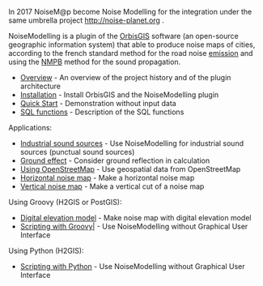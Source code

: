 In 2017 NoiseM@p become Noise Modelling for the integration under the same umbrella project http://noise-planet.org .

NoiseModelling is a plugin of the [OrbisGIS](http://www.orbisgis.org) software (an open-source geographic information system) that able to produce noise maps of cities, according to the french standard method for the road noise [emission][nmpb_E] and using the [NMPB][nmpb_P] method for the sound propagation.

[nmpb_E]: http://www.infra-transports-materiaux.cerema.fr/IMG/pdf/0924-1A_Road_noise_prediction_v1.pdf "Road noise prediction. Part 1 - Calculating sound emissions from road traffic, SETRA (2009)"
[nmpb_P]: http://www.setra.developpement-durable.gouv.fr/IMG/pdf/US_0957-2A_Road_noise_predictionDTRF.pdf "Road noise prediction. Part 2 - Noise propagation computation method including meteorological effects (NMPB 2008), SETRA (2009)"

* [Overview](00-Overview.md) - An overview of the project history and of the plugin architecture
* [Installation](01-Installation.md) - Install OrbisGIS and the NoiseModelling plugin
* [Quick Start](02-Quick-Start.md) - Demonstration without input data
* [SQL functions](03-SQL-functions.md) - Description of the SQL functions

Applications:

* [Industrial sound sources](04-Industrial-sound-sources-application.md) - Use NoiseModelling for industrial sound sources (punctual sound sources)
* [Ground effect](05-Ground-effect.md) - Consider ground reflection in calculation
* [Using OpenStreetMap](09-Using-data-from-OpenStreetMap.md) - Use geospatial data from OpenStreetMap
* [Horizontal noise map](07-Horizontal-noise-map.md) - Make a horizontal noise map
* [Vertical noise map](08-Vertical-noise-map.md) - Make a vertical cut of a noise map

Using Groovy (H2GIS or PostGIS):

* [Digital elevation model](06-Modelling-barrier-using-digital-elevation-model.md) - Make noise map with digital elevation model
* [Scripting with Groovy|](10-Scripting-with-Groovy.md) - Use NoiseModelling without Graphical User Interface

Using Python (H2GIS):

* [Scripting with Python](11-Scripting-with-Python.md) - Use NoiseModelling without Graphical User Interface
